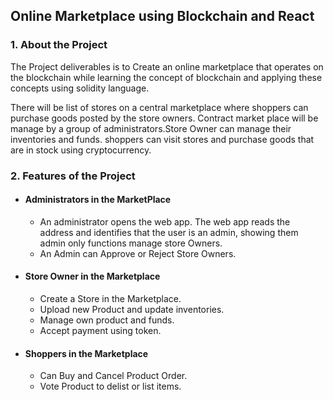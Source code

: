 ## Online Marketplace using Blockchain and React
### 1. About the Project
The Project deliverables is to Create an online marketplace that operates on the blockchain while learning the concept of blockchain and applying these concepts using solidity language.  

There will be list of stores on a central marketplace where shoppers can purchase goods posted by the store owners. Contract market place will be manage by a group of administrators.Store Owner can manage their inventories and funds. shoppers can visit stores and purchase goods that are in stock using cryptocurrency.

### 2.  Features of the Project
* #### Administrators in the MarketPlace
    * An administrator opens the web app. The web app reads the address and identifies that the user is an admin, showing them admin only functions manage store Owners.
    * An Admin can Approve  or Reject Store Owners.
* #### Store Owner in the Marketplace
    * Create a Store in the Marketplace.
    * Upload new Product and update inventories.
    * Manage own product and funds.
    * Accept payment using token.
* #### Shoppers in the Marketplace 
    * Can Buy and Cancel Product Order.
    * Vote Product to delist or list items.
 
